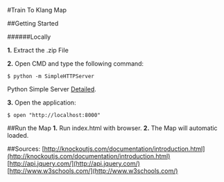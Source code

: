 #Train To Klang Map

##Getting Started

######Locally

**1.** Extract the .zip File

**2.** Open CMD and type the following command:

```
$ python -m SimpleHTTPServer
```

Python Simple Server [Detailed](https://docs.python.org/2/library/basehttpserver.html).

**3.** Open the application:

```
$ open "http://localhost:8000"
```

##Run the Map
**1.** Run index.html with browser.
**2.** The Map will automatic loaded.


##Sources:
[http://knockoutjs.com/documentation/introduction.html](http://knockoutjs.com/documentation/introduction.html)
[http://api.jquery.com/](http://api.jquery.com/)
[http://www.w3schools.com/](http://www.w3schools.com/)